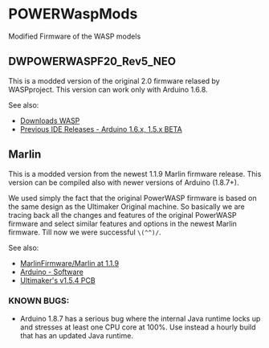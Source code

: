 # POWERWaspMods
Modified Firmware of the WASP models

## DWPOWERWASPF20_Rev5_NEO
This is a modded version of the original 2.0 firmware relased by WASPproject. This version can work only with Arduino 1.6.8.

See also:
 - [Downloads WASP](https://www.personalfab.it/en/downloads-2/download-info/firmware-powerwasp/)
 - [Previous IDE Releases - Arduino 1.6.x, 1.5.x BETA](https://www.arduino.cc/en/Main/OldSoftwareReleases#1.5.x)

## Marlin
This is a modded version from the newest 1.1.9 Marlin firmware release. This version can be compiled also with newer versions of Arduino (1.8.7+).

We used simply the fact that the original PowerWASP firmware is based on the same design as the Ultimaker Original machine. So basically we are tracing back all the changes and features of the original PowerWASP firmware and select similar features and options in the newest Marlin firmware. Till now we were successful `\(^^)/`.

See also:
 - [MarlinFirmware/Marlin at 1.1.9](https://github.com/MarlinFirmware/Marlin/tree/1.1.9)
 - [Arduino - Software](https://www.arduino.cc/en/Main/Software)
 - [Ultimaker's v1.5.4 PCB](https://reprap.org/wiki/Ultimaker%27s_v1.5.4_PCB)

### KNOWN BUGS:
 - Arduino 1.8.7 has a serious bug where the internal Java runtime locks up and stresses at least one CPU core at 100%. Use instead a hourly build that has an updated Java runtime.

